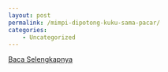 ```yaml
---
layout: post
permalink: /mimpi-dipotong-kuku-sama-pacar/
categories:
    - Uncategorized
---
```


[Baca Selengkapnya](/03)